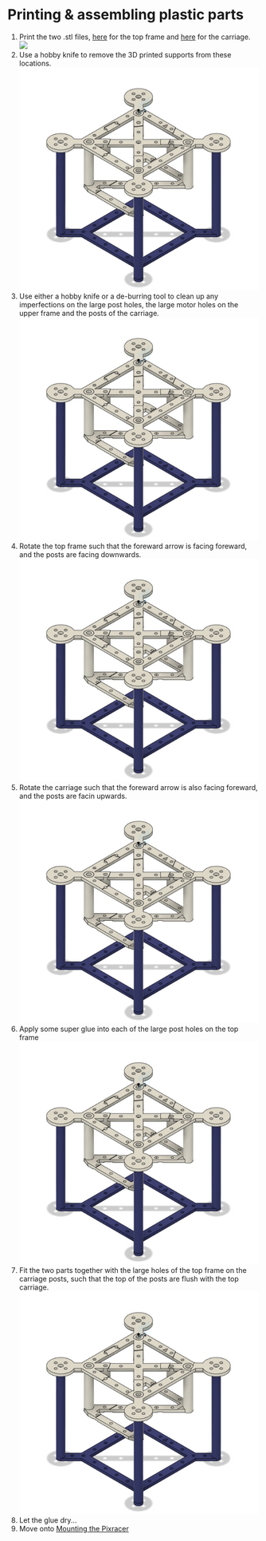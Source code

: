 # Printing & assembling plastic parts

1. Print the two .stl files, [here](/./Mechanical%20Design/f41.png) for the top frame and [here](/./Mechanical%20Design/f41.png) for the carriage.
![](/./Images/frame2pieces.png)
1. Use a hobby knife to remove the 3D printed supports from these locations.
![](/./Images/f41.png)
1. Use either a hobby knife or a de-burring tool to clean up any imperfections on the large post holes, the large motor holes on the upper frame and the posts of the carriage.
![](/./Images/f41.png)
1. Rotate the top frame such that the foreward arrow is facing foreward, and the posts are facing downwards.
![](/./Images/f41.png)
1. Rotate the carriage such that the foreward arrow is also facing foreward, and the posts are facin upwards.
![](/./Images/f41.png)
1. Apply some super glue into each of the large post holes on the top frame
![](/./Images/f41.png)
1. Fit the two parts together with the large holes of the top frame on the carriage posts, such that the top of the posts are flush with the top carriage.
![](/./Images/f41.png)
1. Let the glue dry...
1. Move onto [Mounting the Pixracer](./mount_pixracer.md)


